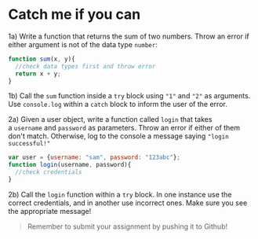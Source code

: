 # Catch me if you can

1a) Write a function that returns the sum of two numbers. Throw an error if either argument is not of the data type `number`:

```jsx
function sum(x, y){
  //check data types first and throw error
  return x + y;
}

```

1b) Call the `sum` function inside a `try` block using `"1"` and `"2"` as arguments. Use `console.log` within a `catch` block to inform the user of the error.

2a) Given a user object, write a function called `login` that takes a `username` and `password` as parameters. Throw an error if either of them don't match. Otherwise, log to the console a message saying `"login successful!"`

```jsx
var user = {username: "sam", password: "123abc"};
function login(username, password){
  //check credentials
}

```

2b) Call the `login` function within a `try` block. In one instance use the correct credentials, and in another use incorrect ones. Make sure you see the appropriate message!


> Remember to submit your assignment by pushing it to Github!